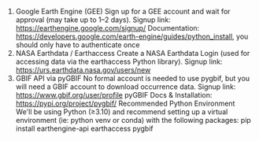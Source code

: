 1. Google Earth Engine (GEE)
Sign up for a GEE account and wait for approval (may take up to 1–2 days).
Signup link: https://earthengine.google.com/signup/
Documentation: https://developers.google.com/earth-engine/guides/python_install, you should only have to authenticate once
2. NASA Earthdata / Earthaccess
Create a NASA Earthdata Login (used for accessing data via the earthaccess Python library).
Signup link: https://urs.earthdata.nasa.gov/users/new
3. GBIF API via pyGBIF
No formal account is needed to use pygbif, but you will need a GBIF account to download occurrence data.
Signup link: https://www.gbif.org/user/profile
pyGBIF Docs & Installation: https://pypi.org/project/pygbif/
Recommended Python Environment
We'll be using Python (≥3.10) and recommend setting up a virtual environment (ie: python venv or conda) with the following packages:
pip install earthengine-api earthaccess pygbif
